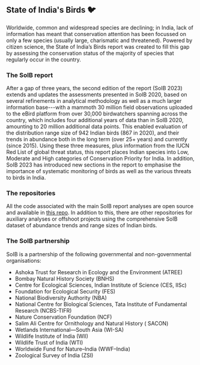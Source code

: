 ## State of India's Birds 🐦

Worldwide, common and widespread species are declining; in India, lack of information has meant that conservation attention has been focussed on only a few species (usually large, charismatic and threatened). Powered by citizen science, the State of India’s Birds report was created to fill this gap by assessing the conservation status of the majority of species that regularly occur in the country. 

### The SoIB report

After a gap of three years, the second edition of the report (SoIB 2023) extends and updates the assessments presented in SoIB 2020, based on several refinements in analytical methodology as well as a much larger information base---with a mammoth 30 million field observations uploaded to the eBird platform from over 30,000 birdwatchers spanning across the country, which includes four additional years of data than in SoIB 2020, amounting to 20 million additional data points. This enabled evaluation of the distribution range size of 942 Indian birds (867 in 2020), and their trends in abundance both in the long term (over 25+ years) and currently (since 2015). Using these three measures, plus information from the IUCN Red List of global threat status, this report places Indian species into Low, Moderate and High categories of Conservation Priority for India. In addition, SoIB 2023 has introduced new sections in the report to emphasise the importance of systematic monitoring of birds as well as the various threats to birds in India.

### The repositories

All the code associated with the main SoIB report analyses are open source and available in [this repo](https://github.com/stateofindiasbirds/soib_2023). In addition to this, there are other repositories for auxiliary analyses or offshoot projects using the comprehensive SoIB dataset of abundance trends and range sizes of Indian birds.

### The SoIB partnership

SoIB is a partnership of the following governmental and non-governmental organisations:

- Ashoka Trust for Research in Ecology and the Environment (ATREE)
- Bombay Natural History Society (BNHS)
- Centre for Ecological Sciences, Indian Institute of Science (CES, IISc)
- Foundation for Ecological Security (FES)
- National Biodiversity Authority (NBA)
- National Centre for Biological Sciences, Tata Institute of Fundamental Research (NCBS-TIFR)
- Nature Conservation Foundation (NCF)
- Salim Ali Centre for Ornithology and Natural History ( SACON)
- Wetlands International—South Asia (WI-SA)
- Wildlife Institute of India (WII)
- Wildlife Trust of India (WTI)
- Worldwide Fund for Nature–India (WWF–India)
- Zoological Survey of India (ZSI)

